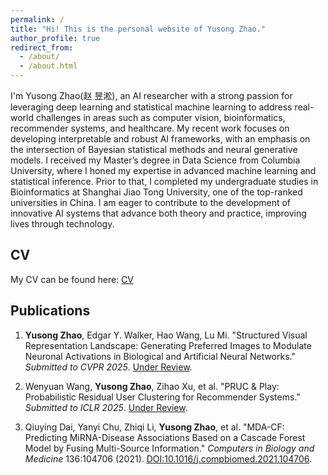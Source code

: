```yaml
---
permalink: /
title: "Hi! This is the personal website of Yusong Zhao."
author_profile: true
redirect_from: 
  - /about/
  - /about.html
---
```



I'm Yusong Zhao(赵 昱淞), an AI researcher with a strong passion for leveraging deep learning and statistical machine learning to address real-world challenges in areas such as computer vision, bioinformatics, recommender systems, and healthcare. My recent work focuses on developing interpretable and robust AI frameworks, with an emphasis on the intersection of Bayesian statistical methods and neural generative models. I received my Master’s degree in Data Science from Columbia University, where I honed my expertise in advanced machine learning and statistical inference. Prior to that, I completed my undergraduate studies in Bioinformatics at Shanghai Jiao Tong University, one of the top-ranked universities in China. I am eager to contribute to the development of innovative AI systems that advance both theory and practice, improving lives through technology.


CV
------
My CV can be found here: [CV](	
http://zhao-ys.github.io/files/Yusong_Zhao_Resume_draft.pdf)

Publications
------
1. **Yusong Zhao**, Edgar Y. Walker, Hao Wang, Lu Mi. "Structured Visual Representation Landscape: Generating Preferred Images to Modulate Neuronal Activations in Biological and Artificial Neural Networks." *Submitted to CVPR 2025*. [Under Review](https://openreview.net/forum?id=RivxS3Mhox).

2. Wenyuan Wang, **Yusong Zhao**, Zihao Xu, et al. "PRUC & Play: Probabilistic Residual User Clustering for Recommender Systems." *Submitted to ICLR 2025*. [Under Review](https://openreview.net/forum?id=9XXBsLWMF3).

3. Qiuying Dai, Yanyi Chu, Zhiqi Li, **Yusong Zhao**, et al. "MDA-CF: Predicting MiRNA-Disease Associations Based on a Cascade Forest Model by Fusing Multi-Source Information." *Computers in Biology and Medicine* 136:104706 (2021). [DOI:10.1016/j.compbiomed.2021.104706](https://doi.org/10.1016/j.compbiomed.2021.104706).

